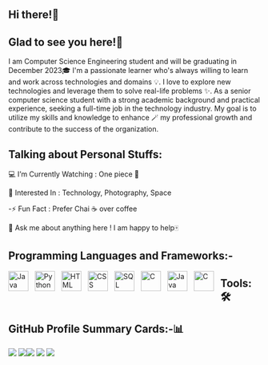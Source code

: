 ## Hi there!👋

## Glad to see you here!🤩
I am Computer Science Engineering student and will be graduating in December 2023🎓 
I'm a passionate learner who's always willing to learn and work across technologies and domains 💡. 
I love to explore new technologies and leverage them to solve real-life problems ✨.
As a senior computer science student with a strong academic background and practical experience, 
seeking a full-time job in the technology industry. My goal is to utilize my skills and knowledge to enhance 🪄
my professional growth and contribute to the success of the organization.

## Talking about Personal Stuffs:

💻 I’m Currently Watching : One piece 🚀

🧩 Interested In : Technology, Photography, Space

-⚡ Fun Fact : Prefer Chai ☕ over coffee

💬 Ask me about anything here ! I am happy to help🀄

## Programming Languages and Frameworks:-
<img align="left" alt="Java" width="40px" style="padding-right:10px;" src="https://cdn.jsdelivr.net/gh/devicons/devicon/icons/java/java-original.svg" />
<img align="left" alt="Python" width="40px" style="padding-right:10px;" src="https://cdn.jsdelivr.net/gh/devicons/devicon/icons/python/python-original.svg" />
<img align="left" alt="HTML" width="40px" style="padding-right:10px;" src="https://cdn.jsdelivr.net/gh/devicons/devicon/icons/html5/html5-original.svg" />
<img align="left" alt="CSS" width="40px" style="padding-right:10px;" src="https://cdn.jsdelivr.net/gh/devicons/devicon/icons/css3/css3-original.svg" />
<img align="left" alt="SQL" width="40px" style="padding-right:10px;" src="https://cdn.jsdelivr.net/gh/devicons/devicon/icons/mysql/mysql-original.svg" />
<img align="left" alt="C" width="40px" style="padding-right:10px;" src="https://cdn.jsdelivr.net/gh/devicons/devicon/icons/c/c-original.svg" />
<img align="left" alt="Java" width="40px" style="padding-right:10px;" src="https://cdn.jsdelivr.net/gh/devicons/devicon/icons/spring/spring-original-wordmark.svg" />
<img align="left" alt="C" width="40px" style="padding-right:10px;" src="https://cdn.jsdelivr.net/gh/devicons/devicon/icons/django/django-plain-wordmark.svg" />

## Tools:🛠️
 
## GitHub Profile Summary Cards:-📊
![](http://github-profile-summary-cards.vercel.app/api/cards/profile-details?username=rifat123-r&theme=monokai)
![](http://github-profile-summary-cards.vercel.app/api/cards/repos-per-language?username=rifat123-r&theme=monokai)![](http://github-profile-summary-cards.vercel.app/api/cards/most-commit-language?username=rifat123-r&theme=monokai)
![](http://github-profile-summary-cards.vercel.app/api/cards/stats?username=rifat123-r&theme=monokai) ![](http://github-profile-summary-cards.vercel.app/api/cards/productive-time?username=rifat123-r&theme=monokai&utcOffset=8)
